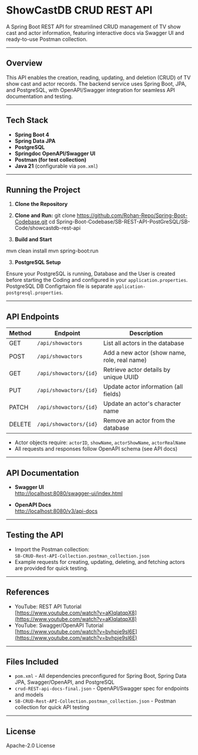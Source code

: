 # ShowCastDB CRUD REST API

A Spring Boot REST API for streamlined CRUD management of TV show cast and actor information, featuring interactive docs via Swagger UI and ready-to-use Postman collection.

---

## Overview

This API enables the creation, reading, updating, and deletion (CRUD) of TV show cast and actor records. The backend service uses Spring Boot, JPA, and PostgreSQL, with OpenAPI/Swagger integration for seamless API documentation and testing.

---

## Tech Stack

- **Spring Boot 4**
- **Spring Data JPA**
- **PostgreSQL**
- **Springdoc OpenAPI/Swagger UI**
- **Postman (for test collection)**
- **Java 21** (configurable via `pom.xml`)

---

## Running the Project

1. **Clone the Repository**

1. **Clone and Run:**
git clone https://github.com/Rohan-Repo/Spring-Boot-Codebase.git
cd Spring-Boot-Codebase/SB-REST-API-PostGreSQL/SB-Code/showcastdb-rest-api

2. **Build and Start**

mvn clean install
mvn spring-boot:run


3. **PostgreSQL Setup**

Ensure your PostgreSQL is running, Database and the User is created before starting the Coding and configured in your `application.properties`. PostgreSQL DB Configrtaion file is separate `application-postgresql.properties`.

---

## API Endpoints

| Method | Endpoint                        | Description                                           |
|--------|---------------------------------|-------------------------------------------------------|
| GET    | `/api/showactors`               | List all actors in the database                       |
| POST   | `/api/showactors`               | Add a new actor (show name, role, real name)          |
| GET    | `/api/showactors/{id}`          | Retrieve actor details by unique UUID                 |
| PUT    | `/api/showactors/{id}`          | Update actor information (all fields)                 |
| PATCH  | `/api/showactors/{id}`          | Update an actor's character name                      |
| DELETE | `/api/showactors/{id}`          | Remove an actor from the database                     |

- Actor objects require: `actorID`, `showName`, `actorShowName`, `actorRealName`
- All requests and responses follow OpenAPI schema (see API docs)

---

## API Documentation

- **Swagger UI**  
[http://localhost:8080/swagger-ui/index.html](http://localhost:8080/swagger-ui/index.html)

- **OpenAPI Docs**  
[http://localhost:8080/v3/api-docs](http://localhost:8080/v3/api-docs)

---

## Testing the API

- Import the Postman collection:  
`SB-CRUD-Rest-API-Collection.postman_collection.json`
- Example requests for creating, updating, deleting, and fetching actors are provided for quick testing.

---

## References

- YouTube: REST API Tutorial  
[https://www.youtube.com/watch?v=aKIqlatqpX8](https://www.youtube.com/watch?v=aKIqlatqpX8)
- YouTube: Swagger/OpenAPI Tutorial  
[https://www.youtube.com/watch?v=bvhpje9sl6E](https://www.youtube.com/watch?v=bvhpje9sl6E)

---

## Files Included

- `pom.xml` - All dependencies preconfigured for Spring Boot, Spring Data JPA, Swagger/OpenAPI, and PostgreSQL
- `crud-REST-api-docs-final.json` - OpenAPI/Swagger spec for endpoints and models
- `SB-CRUD-Rest-API-Collection.postman_collection.json` - Postman collection for quick API testing

---

## License

Apache-2.0 License
